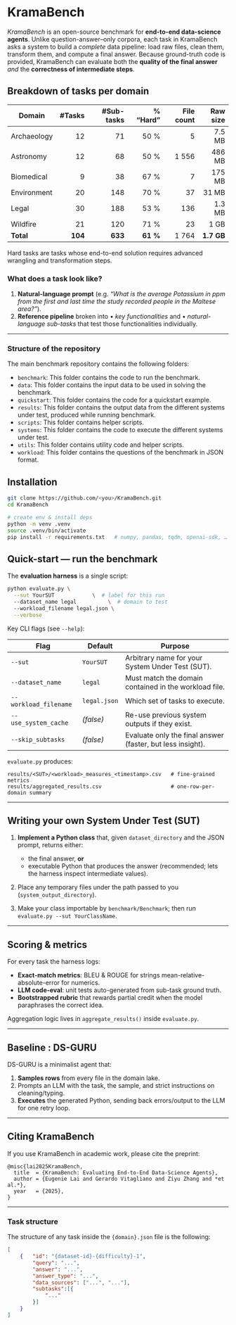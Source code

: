 # KramaBench
*KramaBench* is an open-source benchmark for **end-to-end data-science agents**.
Unlike question-answer–only corpora, each task in KramaBench asks a system to build a *complete* data pipeline: load raw files, clean them, transform them, and compute a final answer.
Because ground-truth code is provided, KramaBench can evaluate both the **quality of the final answer** *and* the **correctness of intermediate steps**.

## Breakdown of tasks per domain

| Domain      |  #Tasks | #Sub-tasks | % “Hard” | File count |   Raw size |
| ----------- | ------: | ---------: | ---------: | ---------: | ---------: |
| Archaeology |      12 |         71 |       50 % |          5 |     7.5 MB |
| Astronomy   |      12 |         68 |       50 % |      1 556 |     486 MB |
| Biomedical  |       9 |         38 |       67 % |          7 |     175 MB |
| Environment |      20 |        148 |       70 % |         37 |      31 MB |
| Legal       |      30 |        188 |       53 % |        136 |     1.3 MB |
| Wildfire    |      21 |        120 |       71 % |         23 |       1 GB |
| **Total**   | **104** |    **633** |   **61 %** |      1 764 | **1.7 GB** |

Hard tasks are tasks whose end-to-end solution requires advanced wrangling and transformation steps.

### What does a task look like?

1. **Natural-language prompt** (e.g. *“What is the average Potassium in ppm from the first and last time the study recorded people in the Maltese area?”*).
2. **Reference pipeline** broken into • *key functionalities* and • *natural-language sub-tasks* that test those functionalities individually.

---

### Structure of the repository

The main benchmark repository contains the following folders:
- `benchmark`: This folder contains the code to run the benchmark.
- `data`: This folder contains the input data to be used in solving the benchmark.
- `quickstart`: This folder contains the code for a quickstart example.
- `results`: This folder contains the output data from the different systems under test, produced while running benchmark.
- `scripts`: This folder contains helper scripts.
- `systems`: This folder contains the code to execute the different systems under test.
- `utils`: This folder contains utility code and helper scripts.
- `workload`: This folder contains the questions of the benchmark in JSON format.

## Installation

```bash
git clone https://github.com/<you>/KramaBench.git
cd KramaBench

# create env & install deps
python -m venv .venv
source .venv/bin/activate
pip install -r requirements.txt   # numpy, pandas, tqdm, openai-sdk, …
```

## Quick-start — run the benchmark

The **evaluation harness** is a single script:

```bash
python evaluate.py \
  --sut YourSUT            \  # label for this run
  --dataset_name legal          \  # domain to test
  --workload_filename legal.json \
  --verbose
```

Key CLI flags (see `--help`):

| Flag                  | Default                       | Purpose                                                    |
| --------------------- | ----------------------------- | ---------------------------------------------------------- |
| `--sut`               | `YourSUT` | Arbitrary name for your System Under Test (SUT).           |
| `--dataset_name`      | `legal`                       | Must match the domain contained in the workload file.      |
| `--workload_filename` | `legal.json`             | Which set of tasks to execute.                             |
| `--use_system_cache`  | *(false)*                     | Re-use previous system outputs if they exist.              |
| `--skip_subtasks`     | *(false)*                     | Evaluate only the final answer (faster, but less insight). |

`evaluate.py` produces:

```
results/<SUT>/<workload>_measures_<timestamp>.csv   # fine-grained metrics
results/aggregated_results.csv                      # one-row-per-domain summary
```

---

## Writing your own System Under Test (SUT)

1. **Implement a Python class** that, given
   `dataset_directory` and the JSON prompt, returns either:

   * the final answer, **or**
   * executable Python that produces the answer (recommended; lets the harness inspect intermediate values).
2. Place any temporary files under the path passed to you (`system_output_directory`).
3. Make your class importable by `benchmark/Benchmark`; then run `evaluate.py --sut YourClassName`.

---

## Scoring & metrics

For every task the harness logs:

* **Exact-match metrics**: BLEU & ROUGE for strings mean-relative-absolute-error for numerics.
* **LLM code-eval**: unit tests auto-generated from sub-task ground truth.
* **Bootstrapped rubric** that rewards partial credit when the model paraphrases the correct idea.

Aggregation logic lives in `aggregate_results()` inside `evaluate.py`.

---

## Baseline : DS-GURU

DS-GURU is a minimalist agent that:

1. **Samples rows** from every file in the domain lake.
2. Prompts an LLM with the task, the sample, and strict instructions on cleaning/typing.
3. **Executes** the generated Python, sending back errors/output to the LLM for one retry loop.&#x20;

---

## Citing KramaBench

If you use KramaBench in academic work, please cite the preprint:

```
@misc{lai2025KramaBench,
  title  = {KramaBench: Evaluating End-to-End Data-Science Agents},
  author = {Eugenie Lai and Gerardo Vitagliano and Ziyu Zhang and *et al.*},
  year   = {2025},
}
```

---

### Task structure

The structure of any task inside the `{domain}.json` file is the following:

```json
[
    {   "id": "{dataset-id}-{difficulty}-1",
        "query": "...",
        "answer": "...",
        "answer_type": "...",
        "data_sources": ["...", "..."],
        "subtasks":[{
            "..."
        }]
    }
]
``` 